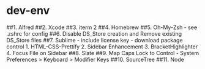 # dev-env

##1. Alfred
##2. Xcode
##3. iterm 2
##4. Homebrew
##5. Oh-My-Zsh
    - see .zshrc for config
##6. Disable DS_Store creation and Remove existing DS_Store files
##7. Sublime
    - include license key
    - download package control
        1. HTML-CSS-Prettify
        2. Sidebar Enhancement
        3. BracketHighlighter
        4. Focus File on Sidebar
##8. Slate
##9. Map Caps Lock to Control
    - System Preferences > Keyboard > Modifier Keys
##10. SourceTree
##11. Node
